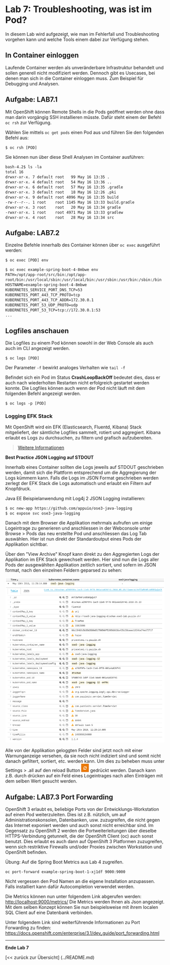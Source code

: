 # Lab 7: Troubleshooting, was ist im Pod?

In diesem Lab wird aufgezeigt, wie man im Fehlerfall und Troubleshooting vorgehen kann und welche Tools einem dabei zur Verfügung stehen.

## In Container einloggen

Laufende Container werden als unveränderbare Infrastruktur behandelt und sollen generell nicht modifiziert werden. Dennoch gibt es Usecases, bei denen man sich in die Container einloggen muss. Zum Beispiel für Debugging und Analysen.

## Aufgabe: LAB7.1

Mit OpenShift können Remote Shells in die Pods geöffnet werden ohne dass man darin vorgängig SSH installieren müsste. Dafür steht einem der Befehl `oc rsh` zur Verfügung.

Wählen Sie mittels `oc get pods` einen Pod aus und führen Sie den folgenden Befehl aus:
```
$ oc rsh [POD] 
```

Sie können nun über diese Shell Analysen im Container ausführen:

```
bash-4.2$ ls -la
total 16
drwxr-xr-x. 7 default root   99 May 16 13:35 .
drwxr-xr-x. 4 default root   54 May 16 13:36 ..
drwxr-xr-x. 6 default root   57 May 16 13:35 .gradle
drwxr-xr-x. 3 default root   18 May 16 12:26 .pki
drwxr-xr-x. 9 default root 4096 May 16 13:35 build
-rw-r--r--. 1 root    root 1145 May 16 13:33 build.gradle
drwxr-xr-x. 3 root    root   20 May 16 13:34 gradle
-rwxr-xr-x. 1 root    root 4971 May 16 13:33 gradlew
drwxr-xr-x. 4 root    root   28 May 16 13:34 src
```

## Aufgabe: LAB7.2

Einzelne Befehle innerhalb des Container können über `oc exec` ausgeführt werden:

```
$ oc exec [POD] env
```


```
$ oc exec example-spring-boot-4-8mbwe env
PATH=/opt/app-root/src/bin:/opt/app-root/bin:/usr/local/sbin:/usr/local/bin:/usr/sbin:/usr/bin:/sbin:/bin
HOSTNAME=example-spring-boot-4-8mbwe
KUBERNETES_SERVICE_PORT_DNS_TCP=53
KUBERNETES_PORT_443_TCP_PROTO=tcp
KUBERNETES_PORT_443_TCP_ADDR=172.30.0.1
KUBERNETES_PORT_53_UDP_PROTO=udp
KUBERNETES_PORT_53_TCP=tcp://172.30.0.1:53
...
```

## Logfiles anschauen

Die Logfiles zu einem Pod können sowohl in der Web Console als auch auch im CLI angezeigt werden.

```
$ oc logs [POD]
```
Der Parameter `-f` bewirkt analoges Verhalten wie `tail -f`

Befindet sich ein Pod im Status **CrashLoopBackOff** bedeutet dies, dass er auch nach wiederholten Restarten nicht erfolgreich gestartet werden konnte. Die Logfiles können auch wenn der Pod nicht läuft mit dem folgenden Befehl angezeigt werden.

 ```
$ oc logs -p [POD]
```


### Logging EFK Stack 

Mit OpenShift wird ein EFK (Elasticsearch, Fluentd, Kibana) Stack mitgeliefert, der sämtliche Logfiles sammelt, rotiert und aggregiert. Kibana erlaubt es Logs zu durchsuchen, zu filtern und grafisch aufzubereiten.

> [Weitere Informationen](https://docs.openshift.com/enterprise/3.1/install_config/aggregate_logging.html)

**Best Practice JSON Logging auf STDOUT**

Innerhalb eines Container sollten die Logs jeweils auf STDOUT geschrieben werden, damit sich die Plattform entsprechend um die Aggregierung der Logs kümmern kann. Falls die Logs im JSON Format geschrieben werden zerlegt der EFK Stack die Logs automatisch und erlaubt ein Filtern auf Knopfdruck.

Java EE Beispielanwendung mit Log4j 2 JSON Logging installieren:

```
$ oc new-app https://github.com/appuio/ose3-java-logging
$ oc expose svc ose3-java-logging
```

Danach mit dem Browser die Applikation mehrmals aufrufen um einige Logeintrage zu generieren und anschliessen in der Webconsole unter Browse > Pods das neu erstellte Pod und anschliessen das Log Tab auswählen. Hier ist nun direkt der Standardoutput eines Pods der Applikation sichtbar.

Über den "View Archive" Knopf kann direkt zu den Aggregierten Logs der Applikation im EFK Stack gewechselt werden. Hier sind nun die Logs aller Pods der ausgewählten Applikation zeitlich sortiert, und sofern im JSON format, nach den einzelnen Feldern geparsed zu sehen:

![Kibana Screenshot](/images/lab_7_kibana1.png)

Alle von der Applikation geloggten Felder sind jetzt noch mit einer Warnunganzeige versehen, da sie noch nicht indiziert sind und somit nicht danach gefiltert, sortiert, etc. werden kann. Um dies zu beheben muss unter Settings > .all auf den reload Button ![Kibana Reload Button](/images/lab_7_kibana2.png) gedrückt werden. Danach kann z.B. durch drücken auf ein Feld eines Logeintrages nach allen Einträgen mit dem selben Wert gesucht werden.

## Aufgabe: LAB7.3 Port Forwarding

OpenShift 3 erlaubt es, beliebige Ports von der Entwicklungs-Workstation auf einen Pod weiterzuleiten. Dies ist z.B. nützlich, um auf Administrationskonsolen, Datenbanken, usw. zuzugreifen, die nicht gegen das Internet exponiert werden und auch sonst nicht erreichbar sind. Im Gegensatz zu OpenShift 2 werden die Portweiterleitungen über dieselbe HTTPS-Verbindung getunnelt, die der OpenShift Client (oc) auch sonst benutzt. Dies erlaubt es auch dann auf OpenShift 3 Platformen zuzugreifen, wenn sich restriktive Firewalls und/oder Proxies zwischen Workstation und OpenShift befinden.

Übung: Auf die Spring Boot Metrics aus Lab 4 zugreifen.

```
oc port-forward example-spring-boot-1-xj1df 9000:9000
```

Nicht vergessen den Pod Namen an die eigene Installation anzupassen. Falls installiert kann dafür Autocompletion verwendet werden.

Die Metrics können nun unter folgendem Link abgerufen werden: [http://localhost:9000/metrics/](http://localhost:9000/metrics/) Die Metrics werden Ihnen als Json angezeigt. Mit dem selben Konzept können Sie nun beispielsweise mit ihrem localen SQL Client auf eine Datenbank verbinden.

Unter folgendem Link sind weiterführende Informationen zu Port Forwarding zu finden: https://docs.openshift.com/enterprise/3.1/dev_guide/port_forwarding.html

---

**Ende Lab 7**

[<< zurück zur Übersicht] (../README.md)

